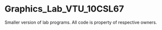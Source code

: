 # Graphics_Lab_VTU_10CSL67
Smaller version of lab programs. All code is property of respective owners.

